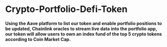 # Crypto-Portfolio-Defi-Token


<h4>Using the Aave platform to list our token and enable portfolio positions to be updated, Chainlink oracles to stream live data into the portfolio app, 
our token will allow users to own an index fund of the top 5 crypto tokens according to Coin Market Cap.</h4>
